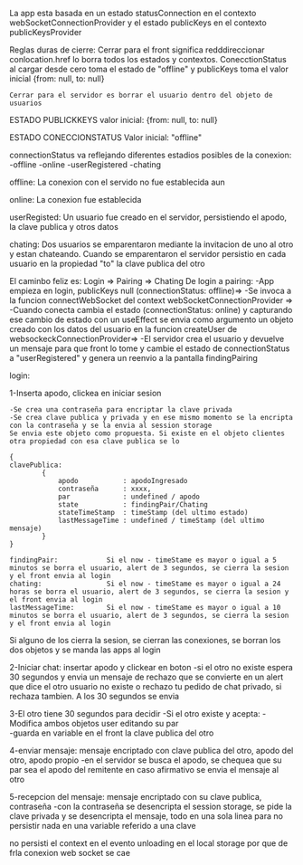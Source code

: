 La app esta basada en un estado statusConnection en el contexto webSocketConnectionProvider y el estado publicKeys en el contexto publicKeysProvider

Reglas duras de cierre: 
    Cerrar para el front significa redddireccionar conlocation.href lo borra todos los estados y contextos. ConecctionStatus al cargar desde cero toma el estado de "offline" y publicKeys toma el valor inicial {from: null, to: null}

    Cerrar para el servidor es borrar el usuario dentro del objeto de usuarios
    

ESTADO PUBLICKKEYS
valor inicial: {from: null, to: null}

ESTADO CONECCIONSTATUS
Valor inicial: "offline"

connectionStatus va reflejando diferentes estadios posibles de la conexion:
    -offline
    -online
    -userRegistered
    -chating

offline: La conexion con el servido no fue establecida aun

online: La conexion fue establecida

userRegisted: Un usuario fue creado en el servidor, persistiendo el apodo, la clave publica y otros datos

chating: Dos usuarios se emparentaron mediante la invitacion de uno al otro y estan chateando. Cuando se emparentaron el servidor persistio en cada usuario en la propiedad "to" la clave publica del otro

El caminbo feliz es:
Login => Pairing => Chating
De login a pairing:
-App empieza en login, publicKeys null (connectionStatus: offline)=>
-Se invoca a la funcion connectWebSocket del context webSocketConnectionProvider =>
-Cuando conecta cambia el estado (connectionStatus: online) y capturando ese cambio de estado con un useEffect se envia como argumento un objeto creado con los datos del usuario en   la funcion createUser de websockeckConnectionProvider=>
-El servidor crea el usuario y devuelve un mensaje para que front lo tome y cambie el estado de connectionStatus a "userRegistered" y genera un reenvio a la pantalla findingPairing








login:

1-Inserta apodo, clickea en iniciar sesion
    
    -Se crea una contraseña para encriptar la clave privada 
    -Se crea clave publica y privada y en ese mismo momento se la encripta con la contraseña y se la envia al session storage
    Se envia este objeto como propuesta. Si existe en el objeto clientes otra propiedad con esa clave publica se lo 

    {
    clavePublica:
            {
                apodo           : apodoIngresado
                contraseña      : xxxx,
                par             : undefined / apodo 
                state           : findingPair/Chating
                stateTimeStamp  : timeStamp (del ultimo estado)
                lastMessageTime : undefined / timeStamp (del ultimo mensaje)
            }
    }

    findingPair:            Si el now - timeStame es mayor o igual a 5 minutos se borra el usuario, alert de 3 segundos, se cierra la sesion y el front envia al login
    chating:                Si el now - timeStame es mayor o igual a 24 horas se borra el usuario, alert de 3 segundos, se cierra la sesion y el front envia al login
    lastMessageTime:        Si el now - timeStame es mayor o igual a 10 minutos se borra el usuario, alert de 3 segundos, se cierra la sesion y el front envia al login

Si alguno de los cierra la sesion, se cierran las conexiones, se borran los dos objetos y se manda las apps al login 

2-Iniciar chat: insertar apodo y clickear en boton
    -si el otro no existe espera 30 segundos y envia un mensaje de rechazo que se convierte en un alert que dice el otro usuario no existe o rechazo tu pedido de chat privado, si rechaza tambien. A los 30 segundos se envia

3-El otro tiene 30 segundos para decidir
    -Si el otro existe y acepta:
        -Modifica ambos objetos user editando su par  
        -guarda en variable en el front la clave publica del otro


4-enviar mensaje: mensaje encriptado con clave publica del otro, apodo del otro, apodo propio
    -en el servidor se busca el apodo, se chequea que su par sea el apodo del remitente en caso afirmativo se envia el mensaje al otro

5-recepcion del mensaje: mensaje encriptado con su clave publica, contraseña
    -con la contraseña se desencripta el session storage, se pide la clave privada y se desencripta el mensaje, todo en una sola linea para no persistir nada en una variable referido a una clave



no persisti el context  en el evento unloading en el local storage por que de frla conexion web socket se cae
                                                  


